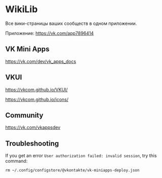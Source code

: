 # WikiLib

Все вики-страницы ваших сообществ в одном приложении.

Приложение: https://vk.com/app7896414

## VK Mini Apps

https://vk.com/dev/vk_apps_docs

## VKUI

https://vkcom.github.io/VKUI/

https://vkcom.github.io/icons/

## Community

https://vk.com/vkappsdev

## Troubleshooting

If you get an error `User authorization failed: invalid session`, try this command:

```
rm ~/.config/configstore/@vkontakte/vk-miniapps-deploy.json
```
